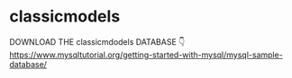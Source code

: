 # classicmodels

DOWNLOAD THE classicmdodels DATABASE
👇
https://www.mysqltutorial.org/getting-started-with-mysql/mysql-sample-database/
